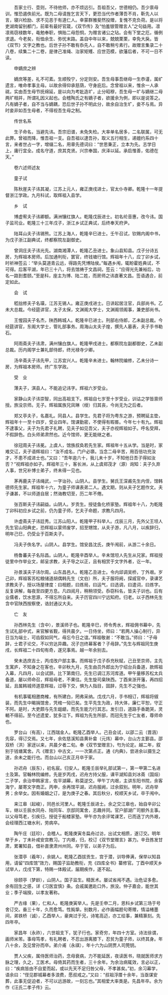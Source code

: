 <!-- { "loadSidebar": true } -->
　　吾家士行、壶则，不待他师，亦不烦远引。吾祖吾父，世德相仍。吾少禀母训，惟恐遏佚前光。既为二母请旌乞言天下，更恐当代作者薄吾不肖，靳先人以言，寝兴检励、求不见恶于有道仁人。幸蒙群雅斐然投赠，复愧不克负荷。是以将吏湖南留别都门，前辈有最好官箴，《双节传》及“怕羞银管赠言人”之句益用。凛凛焉窃禄数年，黾勉奉职，惧贻二母怨恫，为赠言诸公之玷。会有下堂之厄，循例求退。今老矣，衔恤余生、弥忧末路。盖自中年以来，兢兢栗栗，幸免大戾。皆《双节》文字之教也。后世子孙不敢有忝先人，自不敢稍亏素行。故赠言集录二十八卷，续集二十二卷，是律己准绳、治家矩矱、应世范模，欲藩后者，不可一日不读。

　　申嫡庶之辨

　　嫡庶等差，礼不可紊。生顺殁宁，分定则安。吾生母事吾继母一生恭谨，属纩遗言，唯命孝事主母。以故余得仰承慈荫，守身庇后。念曾祖以来，惟余一人承祧，实由吾生母节抚绵延，是以向为考妣造圹，止分昭穆，吾生母一圹与嫡继二母两圹相并，所谓礼因义起也。会稽陶氏之有嫡子者，欲援余为例，即以是说答之。凡有嫡子者，自不当与嫡耦，恐后世子孙不明此分，故余自治生圹，妾不与焉。异时妾非如吾生母者，不得视吾生母之制。

　　传世名系

　　生子命名，当避先讳。吾宗旧谱，未免失检。大率单名居多，二名联属，可无此弊。曾祖而降，惟吾祖一支。自吾祖以逮吾孙，取义五行相生，递嬗约系四十言，来者世占一字，增缀二名，用章先德词曰：“世思秉正，立本为先。志学日上，庸行宜全。成名守道，庶其克贤。兴宗奉国，庆泽以延。承启惟善，佑德在天。”

　　卷六述师述友

　　童子试

　　陈秋崖夫子讳其凝，江苏上元人，雍正庚戌进士，官太仆寺卿。乾隆十一年提督浙江学政。九月科试，取辉祖入县学。

　　乡　试

　　博虚宥夫子讳卿额。满洲镶红旗人。乾隆戊辰进士。初名纶音惠，改今讳。国子监司业。乾隆三十三年戊子，浙江乡试正典试，后终奉天府尹。

　　陆耳山夫子讳锡熊。江苏上海人，乾隆辛巳进士。壬午召试，钦赐内阁中书，为戊子浙江副典试，终都察院左副御史。

　　曾洞庄夫子讳光先。湖南湘潭人，乾隆乙丑进士。象山县知县。戊子分诗五房，为辉祖本房师。后加通判衔，罢官，终钱塘行馆。辉祖年十八，应丁卯乡试，时祈神签云：“举头莫道青云远，得路先凭博陆侯。”每遇乡闱，辄盼霍姓典试，不可得。后客平湖，年已三十八，将去馆祷于文昌祠，签云：“应得光先兼裕后，功名一路到耆颐。”至是科，座主为博、陆二姓，而房师之讳直著文昌。签语遇合，前定如此。

　　会　试

　　嵇拙修夫子名璜，江苏无锡人。雍正庚戌进士。日讲起居注官，兵部尚书。乙未大总裁。今经筵讲官，太子太保，文渊阁大学士，文渊阁领阁事，兼吏部尚书。

　　王惺园夫子名杰，陕西韩城人。乾隆辛巳进士。刑部右侍郎，乙未副总裁。今经筵讲官，东阁大学士，管礼部事务。周海山太夫子煌，撰先人墓表，夫子手书勒石。

　　阿雨斋夫子讳肃，满州镶白旗人。乾隆甲戌进士。都察院左副都御史，乙未副总裁。历内阁学士兼礼部侍郎，终光禄寺少卿。

　　汤辛斋夫子讳先甲，江苏宜兴人。乾隆辛未进士。翰林院编修，乙未分诗一房，为辉祖本房师。终广东学政。

　　受　业

　　薄夫子，淇县人。不能追记讳字。辉祖六岁受业。

　　家静山夫子讳崇智，同出高祖支下。辉祖自七岁至十岁受业，训诂之学皆禀师授。旅没京师。无子。辉祖属族兄凤琳（绶）归其丧，今尚无为之后者。

　　郑又亭夫子，名嘉礼。同县人。县学生。先君子将为粤东之游，预聘延主垫，辉祖年十一至十四岁，受业四年。馆课勤密，不使得有暇晷。今年七十有九。辉祖不逮事父，夫子为先君子礼聘，见夫子如见吾父，夫子亦视辉祖如子。呼名受拜，不假辞色。白头师弟肃然也。近今馆师，更无能继之者。

　　徐冠周夫子讳冕。上虞人，馆族叔奂若先生家。辉祖年十五从学。当是时，家难交讧，夫子语辉祖曰：“汝不成名，门户必隳。当念二母辛苦，用百倍功充汝才，不患不成进士也。”又曰：“吾年逾六十，我儿未十岁，不知他日吾子得如汝否？”视辉祖亦如子。辉祖年三十，客长洲，从上虞郑茂才（源）询知：夫子久弃人事，世兄补博士弟子，终未得一见也。

　　茅再鹿夫子讳绳武，一字诒孙。山阴人。县学生。舅氏王深甫先生内侄，馆韩德师先生家。辉祖年十六，为童子师课表弟二人。遇文期，则从夫子乞题作文。夫子谦甚，不以师道自居；然诲教切至，历二年不倦。

　　张百斯夫子讳嗣益。山阴人。岁贡生。授徒鱼化桥家塾。辉祖年十八，为乾隆丁卯科初应乡试之前，仍为童子师，乞夫子命题，求教凡四月。

　　许虚斋夫子讳廷秀。江苏山阳人。乾隆甲子科举人。戊辰三月，先外父王坦人先生官山阳典史，恐辉祖以蒙师废学，招至甥馆，从夫子游，凡八月，以疾辞归，明年己巳，仍受业于百斯夫子。

　　冯夫子佚名字。山阴人。县学生。馆安昌沈氏，庚午闱前，从游二十余日。

　　杨鲁蕃夫子名际昌。山阴人。乾隆辛酉举人。辛未馆坦人先生从兄家。辉祖授徒里中作举业文，邮呈求教，夫子导之以正，且有相赏于文字外者，讫一年。

　　孙景溪夫子讳尔周。山东昌邑人。乾隆乙丑进士。令内邱调吴桥，丁外艰。岁己卯，辉祖客苏松粮储道胡偶韩先生（文伯）所，夫子服将阙，探戚官中，录课艺求教夫子，授以场屋律度：曰相题，曰炼局，曰运气，曰选调，曰遣词，曰炼字。反复讲解，每夜至四更方息。凡四阅月，稍稍领受。忝窃科名，皆夫子训也。后有业儒者，饮水思源，不得忘所自来。夫子历官四川宁远知府。归老。以子西林先生含中官陕西按察使，诰封通议大夫。

　　亡　友

　　孙西林先生（含中），景溪师子也。乾隆辛巳，师令秀水，辉祖佣书幕中，先生试礼部中式，来官解省觐，得共晨夕。一日侍坐，师曰：“若两人操心制行，异日当为端士，可齿叙如同气，毋忘今日之谊。”辉祖敬谢：“不敢当。”师曰：“子毋辞，士君子论交，不以穷达异趣。况子岂终幕客者？子毋辞。”先生与辉祖同生庚戌，长辉祖二十四旬有奇，遂兄事焉。越一年余别去。

　　癸未选庶吉士，丙戌改户部主事。而辉祖于戊子忝充秋赋，己丑至京师，主先生寓庐，不知身之在客也，辛卯秋九月，先生由员外郎出为宁绍台兵备道，款辉祖入幕，凡四月，以会试辞。比下第南归，先生已调江苏河库道。甲午量移苏松太兵备道，屡以师命召，辉祖母老，不果往。先生旋司臬陕西。丁酉来浙开藩，再四招延，且属韩城师道意辉祖，过辱下交，惧为人指目，固辞，先生不之强也。

　　有机事辄相邀商榷，有所建白，罔弗采纳。戊戌六月，手书相订，辉祖将俶装，而先生中暍捐馆舍，凭棺一恸已矣。生平先生为政，持大体，廉仁平恕，守正不阿。是时，大吏颇与先生龃龉，而先生能力行其志。发引日，道路手香跪哭，灵輀不得前。至今述遗爱，犹多泣下。辉祖为先生所部，而冠先生于亡友者，尊师命也。

　　罗台山（有高），江西瑞金人。乾隆乙酉举人。己丑会试，以邵二云（晋涵）先容，得订交焉。又七年，余佐慈溪知县黄补畲（元炜）幕中，台山方主鄞县。邵双桥（洪）家迓以来，共晨夕者二旬。奉《双节堂赠言》，匄为论定。越二年，叙别于钱塘寓舍。凡《赠言》中古文，一一次第点正。通《内典》，尝进余以摄生之道，余未之能行也。而台山以己亥正月卒于家。

　　孙迟舟（辰东），初名宸。归安人。乾隆壬辰举礼部试第一，第一甲第二名进士及第。官翰林院编修。先是岁丙戌，迟舟方持父服，课平湖知县刘冰斋（国烜）二子学，余治申韩家言，佐平湖幕，称莫逆交。甲午丁内艰，主讲东阳书院，余客海宁，屡寄文字商正。丙申，余再馆平湖，迟舟服阙，过余叙别。明年，迟舟举男；余举女。因有婚姻之订，是为庚子之春。其后秋分，校顺天乡试，卒于闱中。

　　来江皋（起峻），同邑长河里人。乾隆壬辰进士。余之交江皋也，始自辛卯公车，继以壬辰水同舟、陆同车、京邸同寓舍，志趣并同。官户部湖广司额外主事。以父母笃老，引疾归，授徒于船楼家塾。甲午亦为余评骘课艺，已而迭丁内外艰，会经理西江塘水利，劳病卒。

　　陶午庄（廷珍），会稽人。乾隆庚寅冬扁舟过访，出试文相质，遂订交。明年举于乡，丁未补咸安宫教习。丁内艰，归，校订《双节堂赠言》甚力。辛丑拣发甘肃，累署知县，借补直隶肃州州同。卒于官，以弟子为后。

　　张潜亭（羲年），余姚人。乾隆乙酉拔贡生，宫于潜，训导俸满，保举以知县用，请留“四库馆”效力，赐国子监助教衔，充《四库全书》纂修官。丁酉中顺天乡试举人，戊戌下第，特赐一体殿试，届期疾作，遂不起。

　　徐颐亭（梦龄），山阴人。国子监生。精医术。屡试省闱不遇。治危证多愈。余有回生之感，详《习医宜慎》条。会戚属邀赴口外，旅没。仲子嘉会，能世其业；季子端揆，以孝友著称。

　　严古缘（果），仁和人。乾隆庚寅举人。先是壬申二月，恩科乡试第三场于号舍订交。垂三十年，久而愈笃。性肫挚。别数月，必作画幅题句寄赠，情溢楮墨间，弟铁桥（诚），乙酉举人，豪爽过于兄，诗笔高迈，亦工绘事，兼精篆刻。先四年卒。

　　家昌年（永祚），六世祖支下，犹子行也。家奇穷，年四十方室。诗法徐谓，画师米芾。事母笃孝，有礼聘者，不忍出游离膝下，忍贫为童子师，以终其身。年八十余，及见曾孙而卒。弟介甫（永祺），年十六为山阴贾人司筦钥。

　　贾人父疾，属侍医师治药，念母衰病，力不能延医，夜读医书，晓就医师求方脉之理，久之，工医术。母倚其药而生者，三十余年。为余治病辄效，言必以正，曰：“疾病皆由不自爱而起，或以先天不足归咎父母，不孝甚矣。”初，余习幕学，语余曰：“侄见郡城幕者多浪费，愿叔戒之。”又曰：“叔祖浮厝十余年，当亟谋安葬，此事无促迫者，不可以远游故，一刻忘也。”其相爱大率类是。先昌年卒。余为作《汪氏二孝子传》云。

